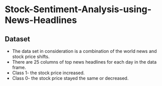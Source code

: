 # Stock-Sentiment-Analysis-using-News-Headlines

## Dataset
- The data set in consideration is a combination of the world news and stock price shifts.
- There are 25 columns of top news headlines for each day in the data frame.
- Class 1- the stock price increased.
- Class 0- the stock price stayed the same or decreased.
